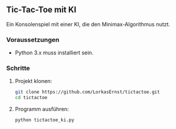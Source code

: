 ## Tic-Tac-Toe mit KI

Ein Konsolenspiel mit einer KI, die den Minimax-Algorithmus nutzt.

### Voraussetzungen
- Python 3.x muss installiert sein.

### Schritte
1. Projekt klonen:
   ```sh
   git clone https://github.com/LorkasErnst/tictactoe.git
   cd tictactoe
   ```
2. Programm ausführen:
   ```sh
   python tictactoe_ki.py
   ```
